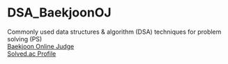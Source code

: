 # DSA_BaekjoonOJ
Commonly used data structures & algorithm (DSA) techniques for problem solving (PS) </br>
[Baekjoon Online Judge](https://www.acmicpc.net/) </br>
[Solved.ac Profile](https://solved.ac/profile/spicyshrimp171) </br>
